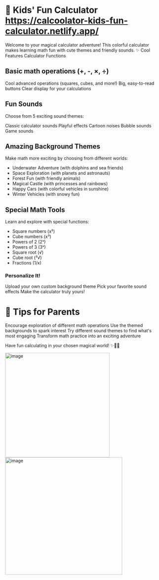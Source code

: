 # 🌟 Kids' Fun Calculator  https://calcoolator-kids-fun-calculator.netlify.app/ 
Welcome to your magical calculator adventure! This colorful calculator makes learning math fun with cute themes and friendly sounds.
✨ Cool Features
Calculator Functions

## Basic math operations (+, -, ×, ÷)
Cool advanced operations (squares, cubes, and more!)
Big, easy-to-read buttons
Clear display for your calculations

## Fun Sounds
Choose from 5 exciting sound themes:

Classic calculator sounds
Playful effects
Cartoon noises
Bubble sounds
Game sounds

## Amazing Background Themes
Make math more exciting by choosing from different worlds:

* Underwater Adventure (with dolphins and sea friends)
* Space Exploration (with planets and astronauts)
* Forest Fun (with friendly animals)
* Magical Castle (with princesses and rainbows)
* Happy Cars (with colorful vehicles in sunshine)
* Winter Vehicles (with snowy fun)

## Special Math Tools
Learn and explore with special functions:

* Square numbers (x²)
* Cube numbers (x³)
* Powers of 2 (2ˣ)
* Powers of 3 (3ˣ)
* Square root (√)
* Cube root (³√)
* Fractions (1/x)

### Personalize It!

Upload your own custom background theme
Pick your favorite sound effects
Make the calculator truly yours!

# 👥 Tips for Parents

Encourage exploration of different math operations
Use the themed backgrounds to spark interest
Try different sound themes to find what's most engaging
Transform math practice into an exciting adventure

Have fun calculating in your chosen magical world! ✨🎨🎵


<img width="338" alt="image" src="https://github.com/user-attachments/assets/2aa7addb-02f7-42cd-a419-1d2cf41a9f4b" />  <img width="379" alt="image" src="https://github.com/user-attachments/assets/87c755a4-b0c4-4c12-89ff-826fe5f9ef38" />



